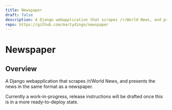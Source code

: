 ```yaml
---
title: Newspaper
draft: false
description: A Django webapplication that scrapes /r/World News, and presents the news in the same format as a newspaper. 
repo: https://github.com/martydingo/newspaper
---
```


# Newspaper

## Overview

A Django webapplication that scrapes /r/World News, and presents the news in the same format as a newspaper.

Currently a work-in-progress, release instructions will be drafted once this is in a more ready-to-deploy state.